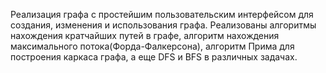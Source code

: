 Реализация графа с простейшим пользовательским интерфейсом для создания, изменения и использования графа. Реализованы алгоритмы нахождения кратчайших путей в графе, алгоритм нахождения максимального потока(Форда-Фалкерсона), алгоритм Прима для построения каркаса графа, а еще DFS и BFS в различных задачах.
